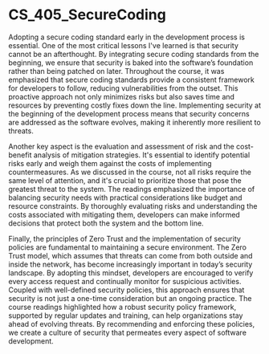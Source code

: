 # CS_405_SecureCoding
Adopting a secure coding standard early in the development process is essential. One of the most critical lessons I've learned is that security cannot be an afterthought. By integrating secure coding standards from the beginning, we ensure that security is baked into the software’s foundation rather than being patched on later. Throughout the course, it was emphasized that secure coding standards provide a consistent framework for developers to follow, reducing vulnerabilities from the outset. This proactive approach not only minimizes risks but also saves time and resources by preventing costly fixes down the line. Implementing security at the beginning of the development process means that security concerns are addressed as the software evolves, making it inherently more resilient to threats.

Another key aspect is the evaluation and assessment of risk and the cost-benefit analysis of mitigation strategies. It's essential to identify potential risks early and weigh them against the costs of implementing countermeasures. As we discussed in the course, not all risks require the same level of attention, and it's crucial to prioritize those that pose the greatest threat to the system. The readings emphasized the importance of balancing security needs with practical considerations like budget and resource constraints. By thoroughly evaluating risks and understanding the costs associated with mitigating them, developers can make informed decisions that protect both the system and the bottom line.

Finally, the principles of Zero Trust and the implementation of security policies are fundamental to maintaining a secure environment. The Zero Trust model, which assumes that threats can come from both outside and inside the network, has become increasingly important in today’s security landscape. By adopting this mindset, developers are encouraged to verify every access request and continually monitor for suspicious activities. Coupled with well-defined security policies, this approach ensures that security is not just a one-time consideration but an ongoing practice. The course readings highlighted how a robust security policy framework, supported by regular updates and training, can help organizations stay ahead of evolving threats. By recommending and enforcing these policies, we create a culture of security that permeates every aspect of software development.

